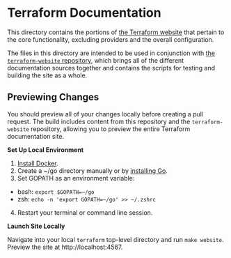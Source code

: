 # Terraform Documentation

This directory contains the portions of [the Terraform website](https://www.terraform.io/) that pertain to the
core functionality, excluding providers and the overall configuration.

The files in this directory are intended to be used in conjunction with
[the `terraform-website` repository](https://github.com/hashicorp/terraform-website), which brings all of the
different documentation sources together and contains the scripts for testing and building the site as
a whole.

## Previewing Changes

You should preview all of your changes locally before creating a pull request. The build includes content from this repository and the `terraform-website` repository, allowing you to preview the entire Terraform documentation site.

**Set Up Local Environment**

1. [Install Docker](https://docs.docker.com/get-docker/).
2. Create a ~/go directory manually or by [installing Go](https://golang.org/doc/install).
3. Set GOPATH as an environment variable: 
  - bash: `export $GOPATH=~/go`
  - zsh: `echo -n 'export GOPATH=~/go' >> ~/.zshrc`
4. Restart your terminal or command line session.

**Launch Site Locally**

Navigate into your local `terraform` top-level directory and run `make website`. Preview the site at http://localhost:4567.